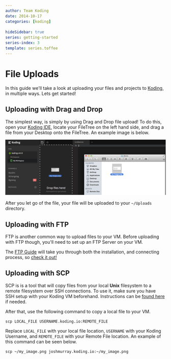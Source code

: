 ```yaml
---
author: Team Koding
date: 2014-10-17
categories: [koding]

hideSidebar: true
series: getting-started
series-index: 3
template: series.toffee
---
```


# File Uploads

In this guide we'll take a look at uploading your files and projects to 
[Koding][koding], in multiple ways. Lets get started!


## Uploading with Drag and Drop

The simplest way, is simply by using Drag and Drop file upload! To do 
this, open your [Koding IDE][ide], locate your FileTree on the left hand
side, and drag a file from your Desktop onto the FileTree. An example 
image is below.

![Drag and Drop Upload](drag-n-drop.png)

After you let go of the file, your file will be uploaded to your 
`~/Uploads` directory.

## Uploading with FTP

FTP is another common way to upload files to your VM. Before uploading 
with FTP though, you'll need to set up an FTP Server on your VM.

The [FTP Guide][ftp] will take you through both the installation, and 
connecting process, so [check it out!][ftp]

## Uploading with SCP

SCP is is a tool that will copy files from your local **Unix** filesystem 
to a remote filesystem over SSH connections. To use it, make sure you 
have SSH setup with your Koding VM beforehand. Instructions can be [found 
here][ssh] if needed.

After that, use the following command to copy a local file to your VM.

```
scp LOCAL_FILE USERNAME.koding.io:REMOTE_FILE
```

Replace `LOCAL_FILE` with your local file location, `USERNAME` with your 
Koding Username, and `REMOTE_FILE` with your Remote File location. An 
example of this command can be seen below.

```
scp ~/my_image.png joshmurray.koding.io:~/my_image.png
```


[koding]: https://koding.com
[ide]: https://koding.com/IDE
[ftp]: /guides/setting-up-ftp-on-koding/
[ssh]: /guides/ssh-into-your-vm/
